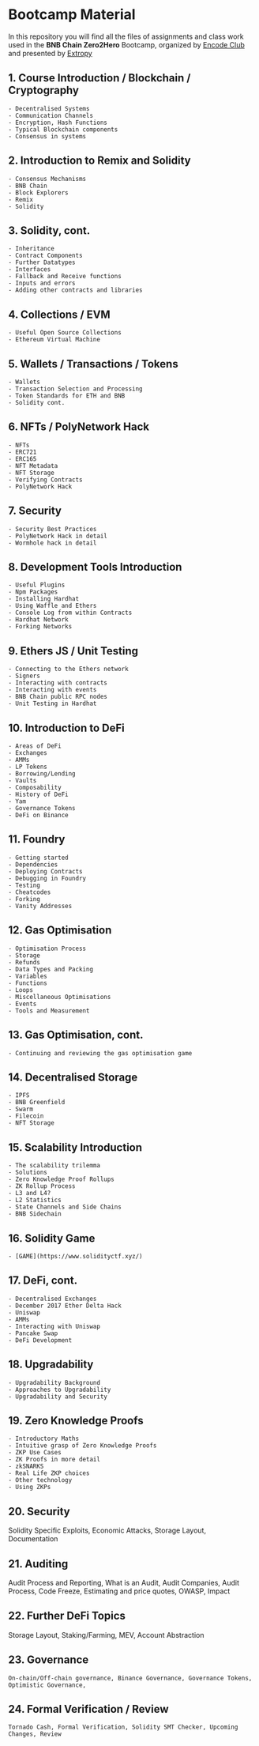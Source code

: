 # **Bootcamp Material**

In this repository you will find all the files of assignments and class work used in the **BNB Chain Zero2Hero** Bootcamp, organized by [Encode Club](https://www.encode.club/) and presented by [Extropy](https://extropy.io/)

## 1. Course Introduction / Blockchain / Cryptography

    - Decentralised Systems
    - Communication Channels
    - Encryption, Hash Functions
    - Typical Blockchain components
    - Consensus in systems

## 2. Introduction to Remix and Solidity

    - Consensus Mechanisms
    - BNB Chain
    - Block Explorers
    - Remix
    - Solidity

## 3. Solidity, cont.
	
    - Inheritance
    - Contract Components
    - Further Datatypes
    - Interfaces
    - Fallback and Receive functions
    - Inputs and errors
    - Adding other contracts and libraries

## 4. Collections / EVM

	- Useful Open Source Collections
    - Ethereum Virtual Machine

## 5. Wallets / Transactions / Tokens

	- Wallets
    - Transaction Selection and Processing
    - Token Standards for ETH and BNB
    - Solidity cont.

## 6. NFTs / PolyNetwork Hack

	- NFTs
    - ERC721
    - ERC165
    - NFT Metadata
    - NFT Storage
    - Verifying Contracts
    - PolyNetwork Hack

## 7. Security	
    - Security Best Practices
    - PolyNetwork Hack in detail
    - Wormhole hack in detail

## 8. Development Tools	Introduction

    - Useful Plugins
    - Npm Packages
    - Installing Hardhat
    - Using Waffle and Ethers
    - Console Log from within Contracts
    - Hardhat Network
    - Forking Networks

## 9. Ethers JS / Unit Testing

	- Connecting to the Ethers network
    - Signers
    - Interacting with contracts
    - Interacting with events
    - BNB Chain public RPC nodes
    - Unit Testing in Hardhat

## 10. Introduction to DeFi

	- Areas of DeFi
    - Exchanges
    - AMMs
    - LP Tokens
    - Borrowing/Lending
    - Vaults
    - Composability
    - History of DeFi
    - Yam
    - Governance Tokens
    - DeFi on Binance

## 11. Foundry	

    - Getting started
    - Dependencies
    - Deploying Contracts
    - Debugging in Foundry
    - Testing
    - Cheatcodes
    - Forking
    - Vanity Addresses

## 12. Gas Optimisation	

    - Optimisation Process
    - Storage
    - Refunds
    - Data Types and Packing
    - Variables
    - Functions
    - Loops
    - Miscellaneous Optimisations
    - Events
    - Tools and Measurement

## 13. Gas Optimisation, cont.	

    - Continuing and reviewing the gas optimisation game

## 14. Decentralised Storage	

    - IPFS
    - BNB Greenfield
    - Swarm
    - Filecoin
    - NFT Storage

## 15. Scalability Introduction 	

    - The scalability trilemma
    - Solutions
    - Zero Knowledge Proof Rollups
    - ZK Rollup Process
    - L3 and L4?
    - L2 Statistics
    - State Channels and Side Chains
    - BNB Sidechain

## 16. Solidity Game	

    - [GAME](https://www.solidityctf.xyz/)

## 17. DeFi, cont.

    - Decentralised Exchanges
    - December 2017 Ether Delta Hack
    - Uniswap
    - AMMs
    - Interacting with Uniswap
    - Pancake Swap
    - DeFi Development

## 18. Upgradability

	- Upgradability Background
    - Approaches to Upgradability
    - Upgradability and Security

## 19. Zero Knowledge Proofs
	
    - Introductory Maths
    - Intuitive grasp of Zero Knowledge Proofs
    - ZKP Use Cases
    - ZK Proofs in more detail
    - zkSNARKS
    - Real Life ZKP choices
    - Other technology
    - Using ZKPs

## 20. Security	

Solidity Specific Exploits, Economic Attacks, Storage Layout, Documentation

## 21. Auditing	

Audit Process and Reporting, What is an Audit, Audit Companies, Audit Process, Code Freeze, Estimating and price quotes, OWASP, Impact

## 22. Further DeFi Topics	

Storage Layout, Staking/Farming, MEV, Account Abstraction

## 23. Governance

	On-chain/Off-chain governance, Binance Governance, Governance Tokens, Optimistic Governance, 

## 24. Formal Verification / Review

	Tornado Cash, Formal Verification, Solidity SMT Checker, Upcoming Changes, Review
